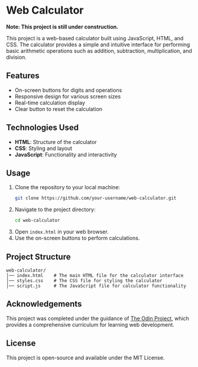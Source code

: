 # Web Calculator

**Note: This project is still under construction.**

This project is a web-based calculator built using JavaScript, HTML, and CSS. The calculator provides a simple and intuitive interface for performing basic arithmetic operations such as addition, subtraction, multiplication, and division.

## Features

- On-screen buttons for digits and operations
- Responsive design for various screen sizes
- Real-time calculation display
- Clear button to reset the calculation

## Technologies Used

- **HTML**: Structure of the calculator
- **CSS**: Styling and layout
- **JavaScript**: Functionality and interactivity

## Usage

1. Clone the repository to your local machine:
   ```sh
   git clone https://github.com/your-username/web-calculator.git
   ```
2. Navigate to the project directory:
   ```sh
   cd web-calculator
   ```
3. Open `index.html` in your web browser.
4. Use the on-screen buttons to perform calculations.

## Project Structure

```
web-calculator/
│── index.html    # The main HTML file for the calculator interface
│── styles.css    # The CSS file for styling the calculator
│── script.js     # The JavaScript file for calculator functionality
```

## Acknowledgements

This project was completed under the guidance of [The Odin Project](https://www.theodinproject.com/), which provides a comprehensive curriculum for learning web development.

## License

This project is open-source and available under the MIT License.
